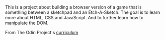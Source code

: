 This is a project about building a browser version of a game that is something between a sketchpad and an Etch-A-Sketch. The goal is to learn more about HTML, CSS and JavaScript. And to further learn how to manipulate the DOM. 

From The Odin Project's [curriculum](https://www.theodinproject.com/courses/web-development-101/lessons/etch-a-sketch-project)